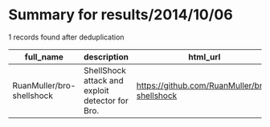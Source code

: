 
# Summary for results/2014/10/06
    
1 records found after deduplication

| full_name | description | html_url | matched_list | matched_count | pushed_at | size | stargazers_count | language | forks_count | vul_ids |
|---------------------------|-------------------------------------------------|----------------------------------------------|----------------|-----------------|---------------------------|--------|--------------------|------------|---------------|-----------|
| RuanMuller/bro-shellshock | ShellShock attack and exploit detector for Bro. | https://github.com/RuanMuller/bro-shellshock | ['exploit'] | 1 | 2014-10-06 20:23:20+00:00 | 173 | 0 | nan | 4 | [] |

